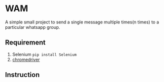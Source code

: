# WAM
A simple small project to send a single message multiple times(n times) to a particular whatsapp group.
## Requirement
1. Selenium
  `pip install Selenium`
2. [chromedriver](https://sites.google.com/a/chromium.org/chromedriver/downloads)
## Instruction
 
